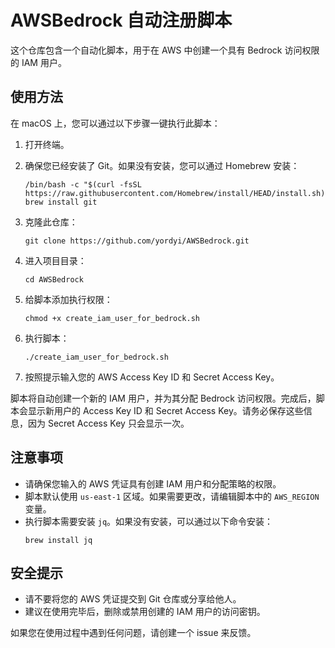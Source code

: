 # AWSBedrock 自动注册脚本

这个仓库包含一个自动化脚本，用于在 AWS 中创建一个具有 Bedrock 访问权限的 IAM 用户。

## 使用方法

在 macOS 上，您可以通过以下步骤一键执行此脚本：

1. 打开终端。

2. 确保您已经安装了 Git。如果没有安装，您可以通过 Homebrew 安装：
   ```
   /bin/bash -c "$(curl -fsSL https://raw.githubusercontent.com/Homebrew/install/HEAD/install.sh)"
   brew install git
   ```

3. 克隆此仓库：
   ```
   git clone https://github.com/yordyi/AWSBedrock.git
   ```

4. 进入项目目录：
   ```
   cd AWSBedrock
   ```

5. 给脚本添加执行权限：
   ```
   chmod +x create_iam_user_for_bedrock.sh
   ```

6. 执行脚本：
   ```
   ./create_iam_user_for_bedrock.sh
   ```

7. 按照提示输入您的 AWS Access Key ID 和 Secret Access Key。

脚本将自动创建一个新的 IAM 用户，并为其分配 Bedrock 访问权限。完成后，脚本会显示新用户的 Access Key ID 和 Secret Access Key。请务必保存这些信息，因为 Secret Access Key 只会显示一次。

## 注意事项

- 请确保您输入的 AWS 凭证具有创建 IAM 用户和分配策略的权限。
- 脚本默认使用 `us-east-1` 区域。如果需要更改，请编辑脚本中的 `AWS_REGION` 变量。
- 执行脚本需要安装 `jq`。如果没有安装，可以通过以下命令安装：
  ```
  brew install jq
  ```

## 安全提示

- 请不要将您的 AWS 凭证提交到 Git 仓库或分享给他人。
- 建议在使用完毕后，删除或禁用创建的 IAM 用户的访问密钥。

如果您在使用过程中遇到任何问题，请创建一个 issue 来反馈。
